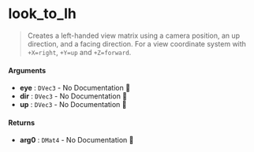# look\_to\_lh

>  Creates a left-handed view matrix using a camera position, an up direction, and a facing
>  direction.
>  For a view coordinate system with `+X=right`, `+Y=up` and `+Z=forward`.

#### Arguments

- **eye** : `DVec3` \- No Documentation 🚧
- **dir** : `DVec3` \- No Documentation 🚧
- **up** : `DVec3` \- No Documentation 🚧

#### Returns

- **arg0** : `DMat4` \- No Documentation 🚧